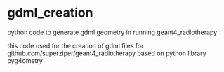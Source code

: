 # gdml_creation
python code to generate gdml geometry in running geant4_radiotherapy

this code used for the creation of gdml files for github.com/superziper/geant4_radiotherapy
based on python library pyg4ometry
